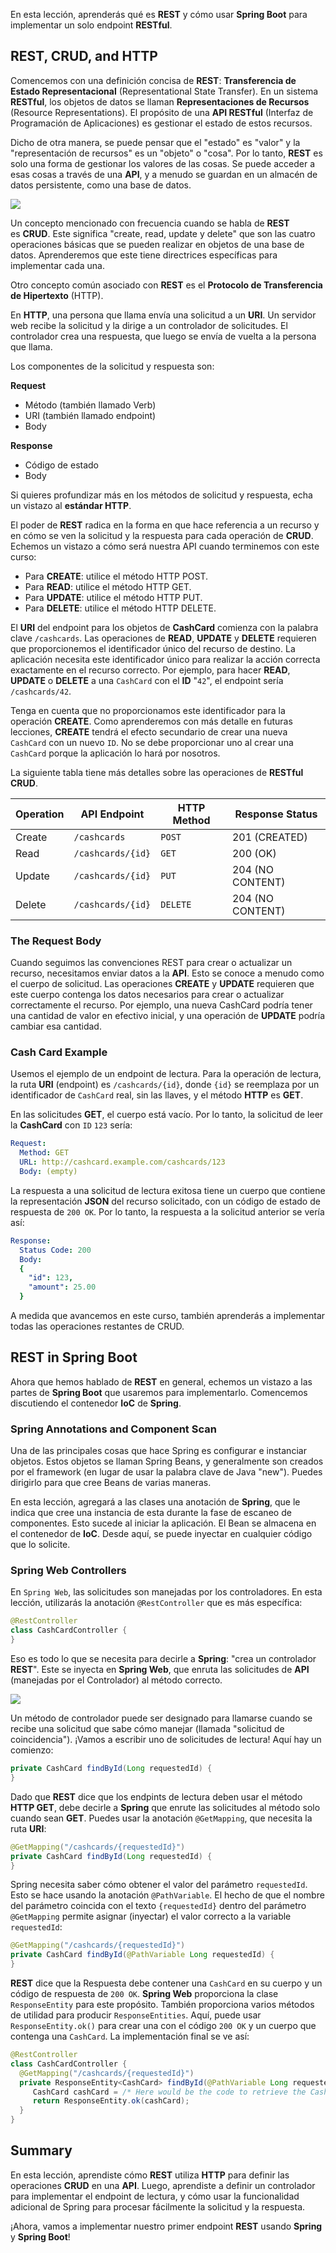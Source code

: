 En esta lección, aprenderás qué es **REST** y cómo usar **Spring Boot** para implementar un solo endpoint **RESTful**.

## REST, CRUD, and HTTP

Comencemos con una definición concisa de **REST**: **Transferencia de Estado Representacional** (Representational State Transfer). En un sistema **RESTful**, los objetos de datos se llaman **Representaciones de Recursos** (Resource Representations). El propósito de una **API RESTful** (Interfaz de Programación de Aplicaciones) es gestionar el estado de estos recursos.

Dicho de otra manera, se puede pensar que el "estado" es "valor" y la "representación de recursos" es un "objeto" o "cosa".
Por lo tanto, **REST** es solo una forma de gestionar los valores de las cosas.
Se puede acceder a esas cosas a través de una **API**, y a menudo se guardan en un almacén de datos persistente, como una base de datos.

<img src="https://github.com/palmerovicdev/spring-certified-professional-course-es/blob/main/99-Assets/rest-http-flow.png">

Un concepto mencionado con frecuencia cuando se habla de **REST** es **CRUD**.
Este significa "create, read, update y delete" que son las cuatro operaciones básicas que se pueden realizar en objetos de una base de datos.
Aprenderemos que este tiene directrices específicas para implementar cada una.

Otro concepto común asociado con **REST** es el **Protocolo de Transferencia de Hipertexto** (HTTP). 

En **HTTP**, una persona que llama envía una solicitud a un **URI**. Un servidor web recibe la solicitud y la dirige a un controlador de solicitudes. El controlador crea una respuesta, que luego se envía de vuelta a la persona que llama.

Los componentes de la solicitud y respuesta son:

**Request**
- Método (también llamado Verb)
- URI (también llamado endpoint)
- Body

**Response**

- Código de estado
- Body

Si quieres profundizar más en los métodos de solicitud y respuesta, echa un vistazo al **estándar HTTP**.

El poder de **REST** radica en la forma en que hace referencia a un recurso y en cómo se ven la solicitud y la respuesta para cada operación de **CRUD**. Echemos un vistazo a cómo será nuestra API cuando terminemos con este curso:

- Para **CREATE**: utilice el método HTTP POST.
- Para **READ**: utilice el método HTTP GET.
- Para **UPDATE**: utilice el método HTTP PUT.
- Para **DELETE**: utilice el método HTTP DELETE.

El **URI** del endpoint para los objetos de **CashCard** comienza con la palabra clave `/cashcards`. Las operaciones de **READ**, **UPDATE** y 
**DELETE** requieren que proporcionemos el identificador único del recurso de destino. La aplicación necesita este identificador único para realizar la acción correcta exactamente en el recurso correcto. Por ejemplo, para hacer **READ**, **UPDATE** o **DELETE** a una `CashCard` con el **ID** "`42`", el endpoint sería `/cashcards/42`.

Tenga en cuenta que no proporcionamos este identificador para la operación **CREATE**. Como aprenderemos con más detalle en futuras lecciones, **CREATE** tendrá el efecto secundario de crear una nueva `CashCard` con un nuevo `ID`. No se debe proporcionar uno al crear una `CashCard` porque la aplicación lo hará por nosotros.

La siguiente tabla tiene más detalles sobre las operaciones de **RESTful CRUD**.

| Operation | API Endpoint      | HTTP Method | Response Status  |
|-----------|-------------------|-------------|------------------|
| Create    | `/cashcards`      | `POST`      | 201 (CREATED)    |
| Read      | `/cashcards/{id}` | `GET`       | 200 (OK)         |
| Update    | `/cashcards/{id}` | `PUT`       | 204 (NO CONTENT) |
| Delete    | `/cashcards/{id}` | `DELETE`    | 204 (NO CONTENT) |

### The Request Body

Cuando seguimos las convenciones REST para crear o actualizar un recurso, necesitamos enviar datos a la **API**. Esto se conoce a menudo como el 
cuerpo de solicitud. Las operaciones **CREATE** y **UPDATE** requieren que este cuerpo contenga los datos necesarios para crear o actualizar 
correctamente el recurso. Por ejemplo, una nueva CashCard podría tener una cantidad de valor en efectivo inicial, y una operación de **UPDATE** podría 
cambiar esa cantidad.

### Cash Card Example

Usemos el ejemplo de un endpoint de lectura. Para la operación de lectura, la ruta **URI** (endpoint) es `/cashcards/{id}`, donde `{id}` se reemplaza por un identificador de `CashCard` real, sin las llaves, y el método **HTTP** es **GET**.

En las solicitudes **GET**, el cuerpo está vacío. Por lo tanto, la solicitud de leer la **CashCard** con `ID` `123` sería:
  
```yaml
Request:
  Method: GET
  URL: http://cashcard.example.com/cashcards/123
  Body: (empty)
```

La respuesta a una solicitud de lectura exitosa tiene un cuerpo que contiene la representación **JSON** del recurso solicitado, con un código de estado de respuesta de `200 OK`. Por lo tanto, la respuesta a la solicitud anterior se vería así:

```yaml
Response:
  Status Code: 200
  Body:
  {
    "id": 123,
    "amount": 25.00
  }
```

A medida que avancemos en este curso, también aprenderás a implementar todas las operaciones restantes de CRUD.

## REST in Spring Boot

Ahora que hemos hablado de **REST** en general, echemos un vistazo a las partes de **Spring Boot** que usaremos para implementarlo. Comencemos discutiendo el contenedor **IoC** de **Spring**.

### Spring Annotations and Component Scan

Una de las principales cosas que hace Spring es configurar e instanciar objetos. Estos objetos se llaman Spring Beans, y generalmente son creados por el framework (en lugar de usar la palabra clave de Java "new"). Puedes dirigirlo para que cree Beans de varias maneras.

En esta lección, agregará a las clases una anotación de **Spring**, que le indica que cree una instancia de esta durante la fase de escaneo de componentes. Esto sucede al iniciar la aplicación. El Bean se almacena en el contenedor de **IoC**. Desde aquí, se puede inyectar en cualquier código que lo solicite.

### Spring Web Controllers

En `Spring Web`, las solicitudes son manejadas por los controladores. En esta lección, utilizarás la anotación `@RestController` que es más específica:
  
```java
@RestController
class CashCardController {
}
```

Eso es todo lo que se necesita para decirle a **Spring**: "crea un controlador **REST**". Este se inyecta en **Spring Web**, que enruta las 
solicitudes de **API** (manejadas por el Controlador) al método correcto.

<img src="https://github.com/palmerovicdev/spring-certified-professional-course-es/blob/main/99-Assets/webcontroller-implementingGET.jpg">

Un método de controlador puede ser designado para llamarse cuando se recibe una solicitud que sabe cómo manejar (llamada "solicitud de coincidencia"). ¡Vamos a escribir uno de solicitudes de lectura! Aquí hay un comienzo:
  
```java
private CashCard findById(Long requestedId) {
}
```

Dado que **REST** dice que los endpints de lectura deben usar el método **HTTP GET**, debe decirle a **Spring** que enrute las solicitudes al método solo cuando sean **GET**. Puedes usar la anotación `@GetMapping`, que necesita la ruta **URI**:

```java
@GetMapping("/cashcards/{requestedId}")
private CashCard findById(Long requestedId) {
}
```

Spring necesita saber cómo obtener el valor del parámetro `requestedId`. Esto se hace usando la anotación `@PathVariable`. El hecho de que el nombre del parámetro coincida con el texto `{requestedId}` dentro del parámetro `@GetMapping` permite asignar (inyectar) el valor correcto a la variable `requestedId`:

```java
@GetMapping("/cashcards/{requestedId}")
private CashCard findById(@PathVariable Long requestedId) {
}
```

**REST** dice que la Respuesta debe contener una `CashCard` en su cuerpo y un código de respuesta de `200 OK`. **Spring Web** proporciona la clase `ResponseEntity` para este propósito. También proporciona varios métodos de utilidad para producir `ResponseEntities`. Aquí, puede usar `ResponseEntity.ok()` para crear una con el código `200 OK` y un cuerpo que contenga una `CashCard`. La implementación final se ve así:

```java
@RestController
class CashCardController {
  @GetMapping("/cashcards/{requestedId}")
  private ResponseEntity<CashCard> findById(@PathVariable Long requestedId) {
     CashCard cashCard = /* Here would be the code to retrieve the CashCard */;
     return ResponseEntity.ok(cashCard);
  }
}
```

## Summary

En esta lección, aprendiste cómo **REST** utiliza **HTTP** para definir las operaciones **CRUD** en una **API**. Luego, aprendiste a definir un controlador para implementar el endpoint de lectura, y cómo usar la funcionalidad adicional de Spring para procesar fácilmente la solicitud y la respuesta.

¡Ahora, vamos a implementar nuestro primer endpoint **REST** usando **Spring** y **Spring Boot**!
